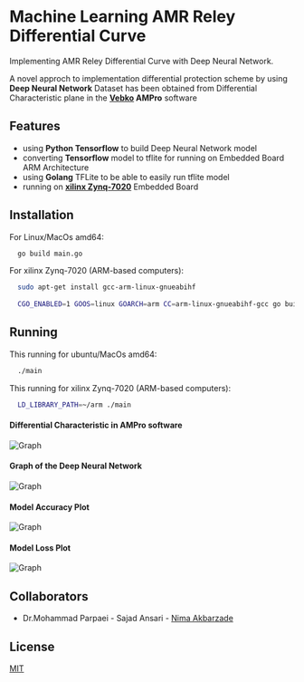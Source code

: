 
# Machine Learning AMR Reley Differential Curve

Implementing AMR Reley Differential Curve with Deep Neural Network.

A novel approch to implementation differential protection scheme by using <b>Deep Neural Network</b> Dataset has been obtained from Differential Characteristic plane in the <b><a href="https://vebko.org/en/">Vebko</a> AMPro</b> software

## Features
  - using <b>Python Tensorflow</b> to build Deep Neural Network model
  - converting <b>Tensorflow</b> model to tflite for running on Embedded Board ARM Architecture
  - using <b>Golang</b> TFLite to be able to easily run tflite model
  - running on <a href="https://www.xilinx.com/products/silicon-devices/soc/zynq-7000.html" target="_blank"><b>xilinx Zynq-7020</b></a> Embedded Board
  
## Installation

For Linux/MacOs amd64:

```bash
  go build main.go
```

For xilinx Zynq-7020 (ARM-based computers):

```bash
  sudo apt-get install gcc-arm-linux-gnueabihf
  
  CGO_ENABLED=1 GOOS=linux GOARCH=arm CC=arm-linux-gnueabihf-gcc go build -o main
```

## Running

This running for ubuntu/MacOs amd64:

```bash
  ./main
```

This running for xilinx Zynq-7020 (ARM-based computers):

```bash
  LD_LIBRARY_PATH=~/arm ./main
```

#### Differential Characteristic in AMPro software
![Graph](https://github.com/taherfattahi/dnn-amr-reley-differential-curve/blob/master/images/AMR_Relay_Differential_Curve.png)

#### Graph of the Deep Neural Network
![Graph](https://github.com/taherfattahi/dnn-amr-reley-differential-curve/blob/master/images/graph.png)

#### Model Accuracy Plot
![Graph](https://github.com/taherfattahi/dnn-amr-reley-differential-curve/blob/master/images/model_accuracy_plot.png)

#### Model Loss Plot
![Graph](https://github.com/taherfattahi/dnn-amr-reley-differential-curve/blob/master/images/model_loss_plot.png)

## Collaborators

- Dr.Mohammad Parpaei - Sajad Ansari - [Nima Akbarzade](https://www.github.com/iw4p) 


## License

[MIT](https://choosealicense.com/licenses/mit/)

